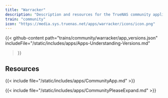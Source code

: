 ```yaml
---
title: "Warracker"
description: "Description and resources for the TrueNAS community application called Warracker."
train: "community"
icon: "https://media.sys.truenas.net/apps/warracker/icons/icon.png"
---
```


{{< github-content 
    path="trains/community/warracker/app_versions.json"
	includeFile="/static/includes/apps/Apps-Understanding-Versions.md"
>}}

## Resources

{{< include file="/static/includes/apps/CommunityApp.md" >}}

{{< include file="/static/includes/apps/CommunityPleaseExpand.md" >}}
